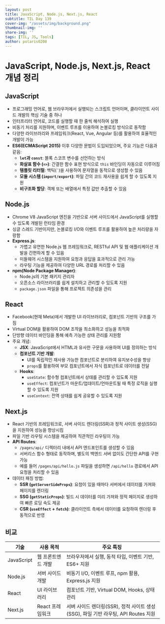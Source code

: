 ```yaml
---
layout: post
title: JavaScript, Node.js, Next.js, React
subtitle: TIL Day 139
cover-img: "/assets/img/background.png"
thumbnail-img: ''
share-img: ''
tags: [TIL, JS, Tools]
author: polaris0208
---
```


# JavaScript, Node.js, Next.js, React 개념 정리

## JavaScript
- 프로그래밍 언어로, 웹 브라우저에서 실행되는 스크립트 언어이며, 클라이언트 사이드 개발의 핵심 기술 중 하나
- 인터프리터 언어로, 코드를 실행할 때 한 줄씩 해석하여 실행
- 비동기 처리를 지원하며, 이벤트 루프를 이용하여 논블로킹 방식으로 동작함
- 다양한 라이브러리와 프레임워크(React, Vue, Angular 등)를 활용하여 효율적인 개발이 가능
- **ES6(ECMAScript 2015)** 이후 다양한 문법이 도입되었으며, 주요 기능은 다음과 같음:
  - **`let`과 `const`**: 블록 스코프 변수를 선언하는 방식
  - **화살표 함수 (`=>`)**: 간결한 함수 표현 방식으로 `this` 바인딩이 자동으로 이루어짐
  - **템플릿 리터럴**: 백틱(``` ` ```)을 사용하여 문자열을 동적으로 생성할 수 있음
  - **모듈 시스템 (`import/export`)**: 파일 간의 코드 재사용을 쉽게 할 수 있도록 지원
  - **비구조화 할당**: 객체 또는 배열에서 특정 값만 추출할 수 있음

## Node.js
- Chrome V8 JavaScript 엔진을 기반으로 서버 사이드에서 JavaScript를 실행할 수 있도록 개발된 런타임 환경
- 싱글 스레드 기반이지만, 논블로킹 I/O와 이벤트 루프를 활용하여 높은 처리량을 자랑함
- **Express.js**:
  - 가볍고 유연한 Node.js 웹 프레임워크로, RESTful API 및 웹 애플리케이션 개발을 간편하게 할 수 있음
  - 미들웨어 시스템을 지원하여 요청과 응답을 효과적으로 관리 가능
  - 라우팅 기능을 제공하여 다양한 URL 경로를 처리할 수 있음
- **npm(Node Package Manager)**:
  - Node.js의 기본 패키지 관리자
  - 오픈소스 라이브러리를 쉽게 설치하고 관리할 수 있도록 지원
  - `package.json` 파일을 통해 프로젝트 의존성을 관리

## React
- Facebook(현재 Meta)에서 개발한 UI 라이브러리로, 컴포넌트 기반의 구조를 가짐
- Virtual DOM을 활용하여 DOM 조작을 최소화하고 성능을 최적화
- 단방향 데이터 바인딩을 통해 예측 가능한 상태 관리를 지원함
- 주요 개념:
  - **JSX**: JavaScript에서 HTML과 유사한 구문을 사용하여 UI를 정의하는 방식
  - **컴포넌트 기반 개발**:
    - UI를 독립적인 재사용 가능한 컴포넌트로 분리하여 유지보수성을 향상
    - `props`를 활용하여 부모 컴포넌트에서 자식 컴포넌트로 데이터를 전달
  - **Hooks**:
    - `useState`: 함수형 컴포넌트에서 상태를 관리할 수 있도록 지원
    - `useEffect`: 컴포넌트가 마운트/업데이트/언마운트될 때 특정 로직을 실행할 수 있도록 지원
    - `useContext`: 전역 상태를 쉽게 공유할 수 있도록 지원

## Next.js
- React 기반의 프레임워크로, 서버 사이드 렌더링(SSR)과 정적 사이트 생성(SSG)을 지원하여 성능을 향상시킴
- 파일 기반 라우팅 시스템을 제공하여 직관적인 라우팅이 가능
- **API Routes**:
  - `/pages/api/` 디렉터리 내에서 API 엔드포인트를 생성할 수 있음
  - 서버리스 함수 형태로 동작하며, 별도의 백엔드 서버 없이도 간단한 API를 구현 가능
  - 예를 들어 `/pages/api/hello.js` 파일을 생성하면 `/api/hello` 경로에서 API 요청을 처리할 수 있음
- 데이터 패칭 방법:
  - **SSR (`getServerSideProps`)**: 요청이 있을 때마다 서버에서 데이터를 가져와 페이지를 렌더링
  - **SSG (`getStaticProps`)**: 빌드 시 데이터를 미리 가져와 정적 페이지로 생성하여 빠른 로딩 속도 제공
  - **CSR (`useEffect` + `fetch`)**: 클라이언트 측에서 데이터를 요청하여 렌더링 후 동적으로 반영

## 비교
| 기술     | 사용 목적 | 주요 특징 |
|----------|----------|----------|
| JavaScript | 웹 프론트엔드 개발 | 브라우저에서 실행, 동적 타입, 이벤트 기반, ES6+ 지원 |
| Node.js | 서버 사이드 개발 | 비동기 I/O, 이벤트 루프, npm 활용, Express.js 지원 |
| React | UI 라이브러리 | 컴포넌트 기반, Virtual DOM, Hooks, 상태 관리 |
| Next.js | React 프레임워크 | 서버 사이드 렌더링(SSR), 정적 사이트 생성(SSG), 파일 기반 라우팅, API Routes 지원 |